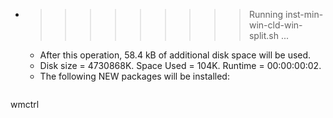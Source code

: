 * >>>>>>>>> Running inst-min-win-cld-win-split.sh ...
  * After this operation, 58.4 kB of additional disk space will be used.
  * Disk size = 4730868K. Space Used = 104K. Runtime = 00:00:00:02.
  * The following NEW packages will be installed:
  ```bash
wmctrl
  ```
